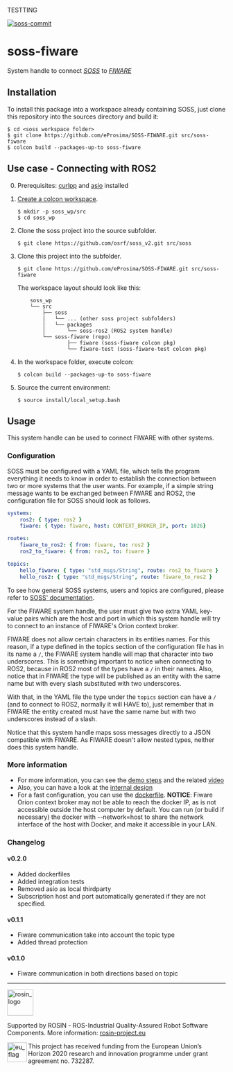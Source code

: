 TESTTING

[![soss-commit](https://img.shields.io/badge/soss--commit-660078e-blue.svg)](https://github.com/osrf/soss_v2/tree/660078e9fee9fca1b3094d62dc6a22d4a1e80a38)
# soss-fiware

System handle to connect [*SOSS*][soss] to [*FIWARE*][fiware]

## Installation
To install this package into a workspace already containing SOSS, just clone this repository into the sources directory and build it:
```
$ cd <soss workspace folder>
$ git clone https://github.com/eProsima/SOSS-FIWARE.git src/soss-fiware
$ colcon build --packages-up-to soss-fiware
```
## Use case - Connecting with ROS2

0. Prerequisites: [curlpp](https://github.com/jpbarrette/curlpp) and [asio](https://think-async.com/) installed
1. [Create a colcon workspace](https://index.ros.org/doc/ros2/Tutorials/Colcon-Tutorial/#create-a-workspace).
    ```
    $ mkdir -p soss_wp/src
    $ cd soss_wp
    ```
2. Clone the soss project into the source subfolder.
    ```
    $ git clone https://github.com/osrf/soss_v2.git src/soss
    ```
3. Clone this project into the subfolder.
    ```
    $ git clone https://github.com/eProsima/SOSS-FIWARE.git src/soss-fiware
    ```

    The workspace layout should look like this:
    ```
        soss_wp
        └── src
            ├── soss
            |   └── ... (other soss project subfolders)
            │   └── packages
            │       └── soss-ros2 (ROS2 system handle)
            └── soss-fiware (repo)
                    ├── fiware (soss-fiware colcon pkg)
                    └── fiware-test (soss-fiware-test colcon pkg)
    ```

5. In the workspace folder, execute colcon:
    ```
    $ colcon build --packages-up-to soss-fiware
    ```
6. Source the current environment:
    ```
    $ source install/local_setup.bash
    ```

## Usage

This system handle can be used to connect FIWARE with other systems.

### Configuration

SOSS must be configured with a YAML file, which tells the program everything it needs to know in order to establish the connection between two or more systems that the user wants.
For example, if a simple string message wants to be exchanged between FIWARE and ROS2, the configuration file for SOSS should look as follows.

```YAML
systems:
    ros2: { type: ros2 }
    fiware: { type: fiware, host: CONTEXT_BROKER_IP, port: 1026}

routes:
    fiware_to_ros2: { from: fiware, to: ros2 }
    ros2_to_fiware: { from: ros2, to: fiware }

topics:
    hello_fiware: { type: "std_msgs/String", route: ros2_to_fiware }
    hello_ros2: { type: "std_msgs/String", route: fiware_to_ros2 }
```

To see how general SOSS systems, users and topics are configured, please refer to [SOSS' documentation][soss].

For the FIWARE system handle, the user must give two extra YAML key-value pairs which are the host and port in which this system handle will try to connect to an instance of FIWARE's Orion context broker.

FIWARE does not allow certain characters in its entities names. For this reason, if a type defined in the topics section of the configuration file has in its name a `/`, the FIWARE system handle will map that character into two underscores. This is something important to notice when connecting to ROS2, because in ROS2 most of the types have a `/` in their names. Also, notice that in FIWARE the type will be published as an entity with the same name but with every slash substituted with two underscores.

With that, in the YAML file the type under the `topics` section can have a `/` (and to connect to ROS2, normally it will HAVE to), just remember that in FIWARE the entity created must have the same name but with two underscores instead of a slash.

Notice that this system handle maps soss messages directly to a JSON compatible with FIWARE. As FIWARE doesn't allow nested types, neither does this system handle.

### More information

- For more information, you can see the [demo steps](doc/demo.md)
and the related [video](https://drive.google.com/open?id=1w90DAPkovjwj7673d5RfOINlAAc7kWb1)
- Also, you can have a look at the [internal design](doc/design.md)
- For a fast configuration, you can use the [dockerfile](Dockerfile).
**NOTICE**: Fiware Orion context broker may not be able to reach the docker IP, as is not accessible outside the host computer by default.
You can run (or build if necessary) the docker with --network=host to share the network interface of the host with Docker, and make it accessible in your LAN.

### Changelog

#### v0.2.0
- Added dockerfiles
- Added integration tests
- Removed asio as local thirdparty
- Subscription host and port automatically generated if they are not specified.

#### v0.1.1
- Fiware communication take into account the topic type
- Added thread protection

#### v0.1.0
- Fiware communication in both directions based on topic

---

<!--
    ROSIN acknowledgement from the ROSIN press kit
    @ https://github.com/rosin-project/press_kit
-->

<a href="http://rosin-project.eu">
  <img src="http://rosin-project.eu/wp-content/uploads/rosin_ack_logo_wide.png"
       alt="rosin_logo" height="60" >
</a>

Supported by ROSIN - ROS-Industrial Quality-Assured Robot Software Components.
More information: <a href="http://rosin-project.eu">rosin-project.eu</a>

<img src="http://rosin-project.eu/wp-content/uploads/rosin_eu_flag.jpg"
     alt="eu_flag" height="45" align="left" >

This project has received funding from the European Union’s Horizon 2020
research and innovation programme under grant agreement no. 732287.

 [soss]: https://github.com/osrf/soss
 [fiware]: https://www.fiware.org/
